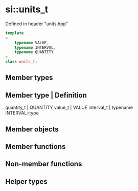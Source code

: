 # si::units_t
Defined in header "units.hpp"

```c++
template
<
	typename VALUE,
	typename INTERVAL,
	typename QUANTITY
>
class units_t;
```

## Member types
Member type | Definition
----------------------------
quantity_t | QUANTITY
value_t | VALUE
interval_t | typename INTERVAL::type

## Member objects
## Member functions
## Non-member functions
## Helper types
